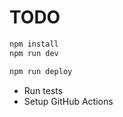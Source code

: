 # TODO

``` bash
npm install
npm run dev
```

``` bash
npm run deploy
```

- Run tests
- Setup GitHub Actions
